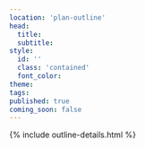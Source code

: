 ```yaml
---
location: 'plan-outline'
head:
  title:
  subtitle:
style:
  id: ''
  class: 'contained'
  font_color:
theme:
tags:
published: true
coming_soon: false
---
```


{% include outline-details.html %}

